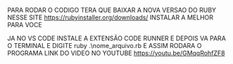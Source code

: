 PARA RODAR O CODIGO TERA QUE BAIXAR A NOVA VERSAO DO RUBY NESSE SITE https://rubyinstaller.org/downloads/ INSTALAR A MELHOR PARA VOCE

JA NO VS CODE INSTALE A EXTENSÃO CODE RUNNER E DEPOIS VA PARA O TERMINAL E DIGITE ruby .\nome_arquivo.rb E ASSIM RODARA O PROGRAMA
LINK DO VIDEO NO YOUTUBE
https://youtu.be/GMqqRohfZF8
